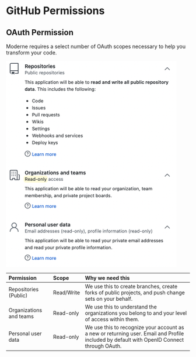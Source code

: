 # GitHub Permissions

## OAuth Permission

Moderne requires a select number of OAuth scopes necessary to help you transform your code.

![](../.gitbook/assets/authentication-github-permissions.png)

| Permission              | Scope      | Why we need this                                                                                                                           |
| :---------------------- | :--------- | :----------------------------------------------------------------------------------------------------------------------------------------- |
| Repositories \(Public\) | Read/Write | We use this to create branches, create forks of public projects, and push change sets on your behalf.                                      |
| Organizations and teams | Read-only  | We use this to understand the organizations you belong to and your level of access within them.                                            |
| Personal user data      | Read-only  | We use this to recognize your account as a new or returning user. Email and Profile included by default with OpenID Connect through OAuth. |
